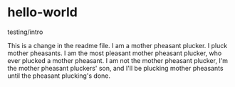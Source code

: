 # hello-world
testing/intro

This is a change in the readme file.
I am a mother pheasant plucker. I pluck mother pheasants. I am the most pleasant mother pheasant plucker, who ever plucked a mother pheasant. I am not the mother pheasant plucker, I'm the mother pheasant pluckers' son, and I'll be plucking mother pheasants until the pheasant plucking's done.
